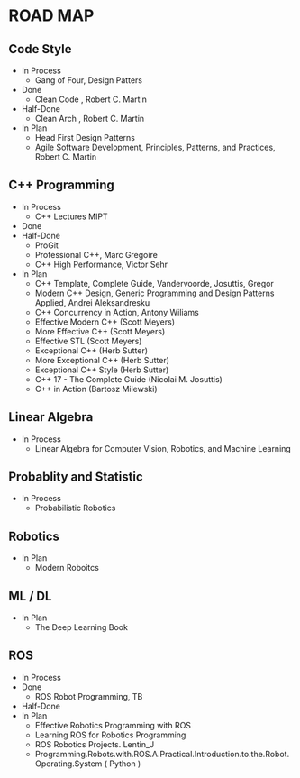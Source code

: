 # ROAD MAP
## Code Style
* In Process
    - Gang of Four, Design Patters 
* Done
    - Clean Code , Robert C. Martin
* Half-Done
    - Clean Arch , Robert C. Martin 
* In Plan
    - Head First Design Patterns 
    - Agile Software Development, Principles, Patterns, and Practices, Robert C. Martin  

## C++ Programming  
* In Process
    - C++ Lectures MIPT
* Done
* Half-Done
    - ProGit 
    - Professional C++, Marc Gregoire 
    - C++ High Performance, Victor Sehr 
* In Plan
    - C++ Template, Complete Guide, Vandervoorde, Josuttis, Gregor
    - Modern C++ Design, Generic Programming and Design Patterns Applied, Andrei Aleksandresku 
    - C++ Concurrency in Action, Antony Wiliams
    - Effective Modern C++ (Scott Meyers)
    - More Effective C++ (Scott Meyers) 
    - Effective STL (Scott Meyers)
    - Exceptional C++ (Herb Sutter) 
    - More Exceptional C++ (Herb Sutter)
    - Exceptional C++ Style (Herb Sutter)
    - C++ 17 - The Complete Guide (Nicolai M. Josuttis) 
    - C++ in Action (Bartosz Milewski)

## Linear Algebra
* In Process
    - Linear Algebra for Computer Vision, Robotics, and Machine Learning
## Probablity and Statistic
* In Process
    - Probabilistic Robotics

## Robotics 
* In Plan
    - Modern Roboitcs
## ML / DL
* In Plan
    - The Deep Learning Book

## ROS 
* In Process
* Done
    - ROS Robot Programming, TB
* Half-Done
* In Plan
    - Effective Robotics Programming with ROS 
    - Learning ROS for Robotics Programming
    - ROS Robotics Projects. Lentin_J
    - Programming.Robots.with.ROS.A.Practical.Introduction.to.the.Robot.Operating.System ( Python )

